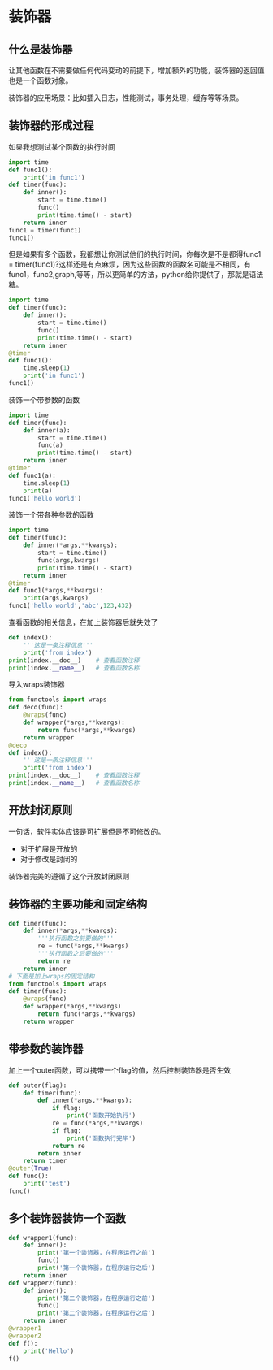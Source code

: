 # 装饰器

## 什么是装饰器

让其他函数在不需要做任何代码变动的前提下，增加额外的功能，装饰器的返回值也是一个函数对象。

装饰器的应用场景：比如插入日志，性能测试，事务处理，缓存等等场景。

## 装饰器的形成过程

如果我想测试某个函数的执行时间

```python
import time
def func1():
    print('in func1')
def timer(func):
    def inner():
        start = time.time()
        func()
        print(time.time() - start)
    return inner
func1 = timer(func1)
func1()
```

但是如果有多个函数，我都想让你测试他们的执行时间，你每次是不是都得func1 = timer(func1)?这样还是有点麻烦，因为这些函数的函数名可能是不相同，有func1，func2,graph,等等，所以更简单的方法，python给你提供了，那就是语法糖。

```python
import time
def timer(func):
    def inner():
        start = time.time()
        func()
        print(time.time() - start)
    return inner
@timer
def func1():
    time.sleep(1)
    print('in func1')
func1()
```

装饰一个带参数的函数

```python
import time
def timer(func):
    def inner(a):
        start = time.time()
        func(a)
        print(time.time() - start)
    return inner
@timer
def func1(a):
    time.sleep(1)
    print(a)
func1('hello world')
```

装饰一个带各种参数的函数

```python
import time
def timer(func):
    def inner(*args,**kwargs):
        start = time.time()
        func(args,kwargs)
        print(time.time() - start)
    return inner
@timer
def func1(*args,**kwargs):
    print(args,kwargs)
func1('hello world','abc',123,432)
```

查看函数的相关信息，在加上装饰器后就失效了

```python
def index():
    '''这是一条注释信息'''
    print('from index')
print(index.__doc__)    # 查看函数注释
print(index.__name__)   # 查看函数名称
```

导入wraps装饰器

```python
from functools import wraps
def deco(func):
    @wraps(func)
    def wrapper(*args,**kwargs):
        return func(*args,**kwargs)
    return wrapper
@deco
def index():
    '''这是一条注释信息'''
    print('from index')
print(index.__doc__)    # 查看函数注释
print(index.__name__)   # 查看函数名称
```

## 开放封闭原则

一句话，软件实体应该是可扩展但是不可修改的。

* 对于扩展是开放的
* 对于修改是封闭的

装饰器完美的遵循了这个开放封闭原则

## 装饰器的主要功能和固定结构

```python
def timer(func):
    def inner(*args,**kwargs):
        '''执行函数之前要做的'''
        re = func(*args,**kwargs)
        '''执行函数之后要做的'''
        return re
    return inner
# 下面是加上wraps的固定结构
from functools import wraps
def timer(func):
    @wraps(func)
    def wrapper(*args,**kwargs)
        return func(*args,**kwargs)
    return wrapper
```

## 带参数的装饰器

加上一个outer函数，可以携带一个flag的值，然后控制装饰器是否生效

```python
def outer(flag):
    def timer(func):
        def inner(*args,**kwargs):
            if flag:
                print('函数开始执行')
            re = func(*args,**kwargs)
            if flag:
                print('函数执行完毕')
            return re
        return inner
    return timer
@outer(True)
def func():
    print('test')
func()
```

## 多个装饰器装饰一个函数

```python
def wrapper1(func):
    def inner():
        print('第一个装饰器，在程序运行之前')
        func()
        print('第一个装饰器，在程序运行之后')
    return inner
def wrapper2(func):
    def inner():
        print('第二个装饰器，在程序运行之前')
        func()
        print('第二个装饰器，在程序运行之后')
    return inner
@wrapper1
@wrapper2
def f():
    print('Hello')
f()
```

